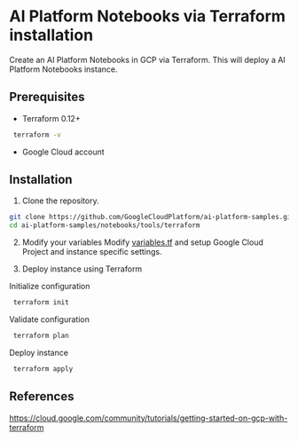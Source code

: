# AI Platform Notebooks via Terraform installation 

Create an AI Platform Notebooks in GCP via Terraform. This will deploy a
AI Platform Notebooks instance.

## Prerequisites

* Terraform 0.12+ 

```bash
 terraform -v
```

* Google Cloud account

## Installation

1. Clone the repository.
```bash
git clone https://github.com/GoogleCloudPlatform/ai-platform-samples.git
cd ai-platform-samples/notebooks/tools/terraform
``` 

2. Modify your variables 
Modify [variables.tf](variables.tf) and setup Google Cloud Project and
instance specific settings.


3. Deploy instance using Terraform

Initialize configuration
```bash
 terraform init 
```
Validate configuration
```bash
 terraform plan 
```
Deploy instance

```bash
 terraform apply
```

## References

https://cloud.google.com/community/tutorials/getting-started-on-gcp-with-terraform
